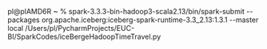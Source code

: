 pl@plAMD6R ~ % spark-3.3.3-bin-hadoop3-scala2.13/bin/spark-submit  --packages org.apache.iceberg:iceberg-spark-runtime-3.3_2.13:1.3.1 --master local /Users/pl/PycharmProjects/EUC-BI/SparkCodes/iceBergeHadoopTimeTravel.py 
